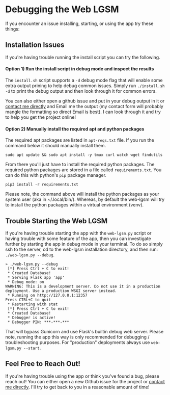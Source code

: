 # Debugging the Web LGSM

If you encounter an issue installing, starting, or using the app try these
things:

## Installation Issues

If you're having trouble running the install script you can try the following.

#### Option 1) Run the install script in debug mode and inspect the results

The `install.sh` script supports a `-d` debug mode flag that will enable some
extra output prining to help debug common issues. Simply run `./install.sh -d`
to print the debug output and then look through it for common errors.

You can also either open a github issue and put in your debug output in it or
[contact me directly](https://johnlradford.io/contact.php) and Email me the
output (my contact form will probably mangle the formatting so direct Email is
best). I can look through it and try to help you get the project online!

#### Option 2) Manually install the required apt and python packages

The required apt packages are listed in `apt-reqs.txt` file. If you run the
command below it should manually install them.

```
sudo apt update && sudo apt install -y tmux curl watch wget findutils
```

From there you'll just have to install the required python packages. The
required python packages are stored in a file called `requirements.txt`. You
can do this with python's `pip` package manager.

```
pip3 install -r requirements.txt
```

Please note, the command above will install the python packages as your system
user (aka in ~/.local/bin/). Whereas, by default the web-lgsm will try to
install the python packages within a virtual environment (venv).

## Trouble Starting the Web LGSM

If you're having trouble starting the app with the `web-lgsm.py` script or having
trouble with some feature of the app, then you can investigate further by
starting the app in debug mode in your terminal. To do so simply ssh to the
server, cd to the web-lgsm installation directory, and then run: 
`./web-lgsm.py --debug`.

```
» ./web-lgsm.py --debug
 [*] Press Ctrl + C to exit!
 * Created Database!
 * Serving Flask app 'app'
 * Debug mode: on
WARNING: This is a development server. Do not use it in a production deployment. Use a production WSGI server instead.
 * Running on http://127.0.0.1:12357
Press CTRL+C to quit
 * Restarting with stat
 [*] Press Ctrl + C to exit!
 * Created Database!
 * Debugger is active!
 * Debugger PIN: ***-***-***
```

That will bypass Gunicorn and use Flask's builtin debug web server. Please note,
running the app this way is only recommended for debugging / troubleshooting
purposes. For "production" deployments always use `web-lgsm.py --start`.

## Feel Free to Reach Out!

If you're having trouble using the app or think you've found a bug, please
reach out! You can either open a new Github issue for the project or [contact
me directly](https://johnlradford.io/contact.php). I'll try to get back to you
in a reasonable amount of time!

